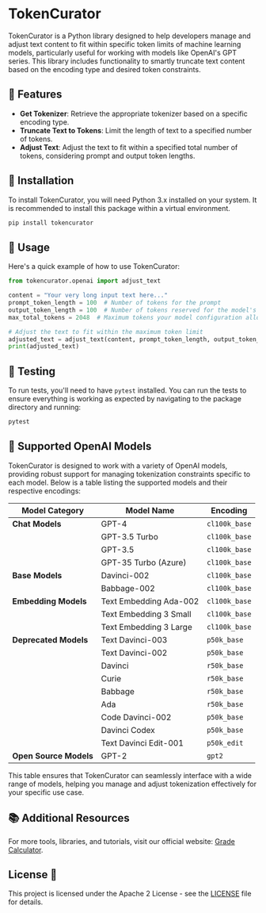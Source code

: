 # TokenCurator 

TokenCurator is a Python library designed to help developers manage and adjust text content to fit within specific token limits of machine learning models, particularly useful for working with models like OpenAI's GPT series. This library includes functionality to smartly truncate text content based on the encoding type and desired token constraints.

## 🌟 Features 

- **Get Tokenizer**: Retrieve the appropriate tokenizer based on a specific encoding type.
- **Truncate Text to Tokens**: Limit the length of text to a specified number of tokens.
- **Adjust Text**: Adjust the text to fit within a specified total number of tokens, considering prompt and output token lengths.

## 🔧 Installation 

To install TokenCurator, you will need Python 3.x installed on your system. It is recommended to install this package within a virtual environment.

```bash
pip install tokencurator  
```

## 🚀 Usage 

Here's a quick example of how to use TokenCurator:

```python
from tokencurator.openai import adjust_text

content = "Your very long input text here..."
prompt_token_length = 100  # Number of tokens for the prompt
output_token_length = 100  # Number of tokens reserved for the model's output
max_total_tokens = 2048  # Maximum tokens your model configuration allows

# Adjust the text to fit within the maximum token limit
adjusted_text = adjust_text(content, prompt_token_length, output_token_length, max_total_tokens, "gpt-3.5-turbo")
print(adjusted_text)
```

## 🧪 Testing 

To run tests, you'll need to have `pytest` installed. You can run the tests to ensure everything is working as expected by navigating to the package directory and running:

```bash
pytest
```

## 🤖 Supported OpenAI Models 

TokenCurator is designed to work with a variety of OpenAI models, providing robust support for managing tokenization constraints specific to each model. Below is a table listing the supported models and their respective encodings:

| Model Category        | Model Name               | Encoding      |
|-----------------------|--------------------------|---------------|
| **Chat Models**       | GPT-4                    | `cl100k_base` |
|                       | GPT-3.5 Turbo            | `cl100k_base` |
|                       | GPT-3.5                  | `cl100k_base` |
|                       | GPT-35 Turbo (Azure)     | `cl100k_base` |
| **Base Models**       | Davinci-002              | `cl100k_base` |
|                       | Babbage-002              | `cl100k_base` |
| **Embedding Models**  | Text Embedding Ada-002   | `cl100k_base` |
|                       | Text Embedding 3 Small   | `cl100k_base` |
|                       | Text Embedding 3 Large   | `cl100k_base` |
| **Deprecated Models** | Text Davinci-003         | `p50k_base`   |
|                       | Text Davinci-002         | `p50k_base`   |
|                       | Davinci                  | `r50k_base`   |
|                       | Curie                    | `r50k_base`   |
|                       | Babbage                  | `r50k_base`   |
|                       | Ada                      | `r50k_base`   |
|                       | Code Davinci-002         | `p50k_base`   |
|                       | Davinci Codex            | `p50k_base`   |
|                       | Text Davinci Edit-001    | `p50k_edit`   |
| **Open Source Models**| GPT-2                    | `gpt2`        |

This table ensures that TokenCurator can seamlessly interface with a wide range of models, helping you manage and adjust tokenization effectively for your specific use case.

## 📚 Additional Resources

For more tools, libraries, and tutorials, visit our official website: [Grade Calculator](https://gradecalculator.ai/).


## License 📜

This project is licensed under the Apache 2 License - see the [LICENSE](https://www.apache.org/licenses/LICENSE-2.0.txt) file for details.

